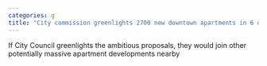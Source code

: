 ```yaml
---
categories: g
title: "City commission greenlights 2700 new downtown apartments in 6 different proposed towers"
---
```

If City Council greenlights the ambitious proposals, they would join other potentially massive apartment developments nearby